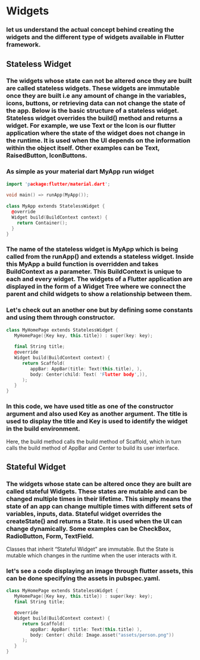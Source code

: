 # Widgets

### let us understand the actual concept behind creating the widgets and the different type of widgets available in Flutter framework.

## Stateless Widget

### The widgets whose state can not be altered once they are built are called stateless widgets. These widgets are immutable once they are built i.e any amount of change in the variables, icons, buttons, or retrieving data can not change the state of the app. Below is the basic structure of a stateless widget. Stateless widget overrides the build() method and returns a widget. For example, we use Text or the Icon is our flutter application where the state of the widget does not change in the runtime. It is used when the UI depends on the information within the object itself. Other examples can be Text, RaisedButton, IconButtons.

### As simple as your material dart MyApp run widget

```c++
import 'package:flutter/material.dart';
 
void main() => runApp(MyApp());
 
class MyApp extends StatelessWidget {
  @override
  Widget build(BuildContext context) {
    return Container();
  }
}
```
### The name of the stateless widget is MyApp which is being called from the runApp() and extends a stateless widget. Inside this MyApp a build function is overridden and takes BuildContext as a parameter. This BuildContext is unique to each and every widget. The widgets of a Flutter application are displayed in the form of a Widget Tree where we connect the parent and child widgets to show a relationship between them.

### Let's check out an another one but by defining some constants and using them through constructor.

```c++
class MyHomePage extends StatelessWidget { 
   MyHomePage({Key key, this.title}) : super(key: key); 
   
   final String title; 
   @override 
   Widget build(BuildContext context) {
      return Scaffold( 
         appBar: AppBar(title: Text(this.title), ), 
         body: Center(child: Text( 'Flutter body',)),
      );
   }
}
```

### In this code, we have used title as one of the constructor argument and also used Key as another argument. The title is used to display the title and Key is used to identify the widget in the build environment.
Here, the build method calls the build method of Scaffold, which in turn calls the build method of AppBar and Center to build its user interface.


## Stateful Widget

### The widgets whose state can be altered once they are built are called stateful Widgets. These states are mutable and can be changed multiple times in their lifetime. This simply means the state of an app can change multiple times with different sets of variables, inputs, data. Stateful widget overrides the createState() and returns a State. It is used when the UI can change dynamically. Some examples can be CheckBox, RadioButton, Form, TextField.
Classes that inherit “Stateful Widget” are immutable. But the State is mutable which changes in the runtime when the user interacts with it.

### let's see a code displaying an image through flutter assets, this can be done specifying the assets in pubspec.yaml.

```c++
class MyHomePage extends StatelessWidget {
   MyHomePage({Key key, this.title}) : super(key: key); 
   final String title; 

   @override 
   Widget build(BuildContext context) {
      return Scaffold( 
         appBar: AppBar( title: Text(this.title) ), 
         body: Center( child: Image.asset("assets/person.png"))
      ); 
   }
}
```